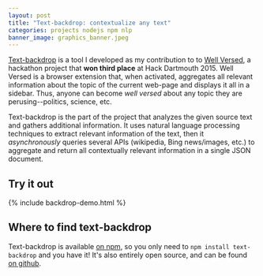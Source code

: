 ```yaml
---
layout: post
title: "Text-backdrop: contextualize any text"
categories: projects nodejs npm nlp
banner_image: graphics_banner.jpeg
---
```

[Text-backdrop][github-repo] is a tool I developed as my contribution to to [Well Versed][hackdart], a hackathon project that **won third place** at Hack Dartmouth 2015. Well Versed is a browser extension that, when activated, aggregates all relevant information about the topic of the current web-page and displays it all in a sidebar. Thus, anyone can become *well versed* about any topic they are perusing--politics, science, etc.

Text-backdrop is the part of the project that analyzes the given source text and gathers additional information. It uses natural language processing techniques to extract relevant information of the text, then it *asynchronously* queries several APIs (wikipedia, Bing news/images, etc.) to aggregate and return all contextually relevant information in a single JSON document.

## Try it out
{% include backdrop-demo.html %}

## Where to find text-backdrop
Text-backdrop is available [on npm][npm-page], so you only need to `npm install text-backdrop` and you have it! It's also entirely open source, and can be found [on github][github-repo].


[github-repo]: https://github.com/kahliloppenheimer/text-backdrop
[npm-page]: https://www.npmjs.com/package/text-backdrop
[hackdart]: http://devpost.com/software/well-versed
